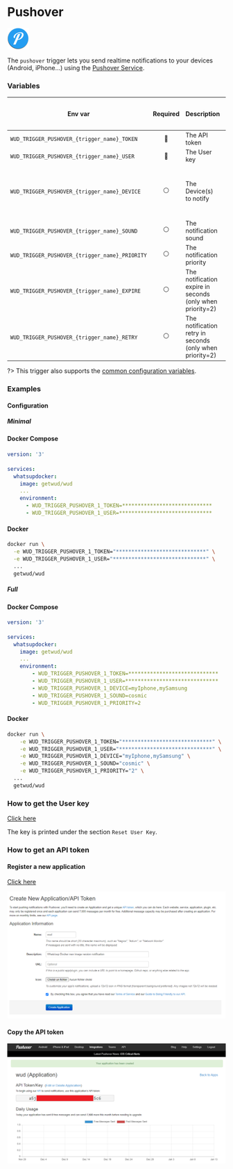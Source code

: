 # Pushover
![logo](pushover.png)

The `pushover` trigger lets you send realtime notifications to your devices (Android, iPhone...) using the [Pushover Service](https://pushover.net/).

### Variables

| Env var                                        | Required       | Description                                               | Supported values                                                                                   | Default value when missing  |
|------------------------------------------------|:--------------:|-----------------------------------------------------------| -------------------------------------------------------------------------------------------------- |-----------------------------| 
| `WUD_TRIGGER_PUSHOVER_{trigger_name}_TOKEN`    | :red_circle:   | The API token                                             |                                                                                                    |                             |
| `WUD_TRIGGER_PUSHOVER_{trigger_name}_USER`     | :red_circle:   | The User key                                              |                                                                                                    |                             |
| `WUD_TRIGGER_PUSHOVER_{trigger_name}_DEVICE`   | :white_circle: | The Device(s) to notify                                   | Coma separated list of devices (e.g. dev1,dev2) ([see here](https://pushover.net/api#identifiers)) |                             |
| `WUD_TRIGGER_PUSHOVER_{trigger_name}_SOUND`    | :white_circle: | The notification sound                                    | [see here](https://pushover.net/api#sounds)                                                        | `pushover`                  |
| `WUD_TRIGGER_PUSHOVER_{trigger_name}_PRIORITY` | :white_circle: | The notification priority                                 | [see here](https://pushover.net/api#priority)                                                      | `0`                         |
| `WUD_TRIGGER_PUSHOVER_{trigger_name}_EXPIRE`   | :white_circle: | The notification expire in seconds (only when priority=2) | [see here](https://pushover.net/api#priority)                                                      |                             |
| `WUD_TRIGGER_PUSHOVER_{trigger_name}_RETRY`    | :white_circle: | The notification retry in seconds (only when priority=2)  | [see here](https://pushover.net/api#priority)                                                      |                             |

?> This trigger also supports the [common configuration variables](configuration/triggers/?id=common-trigger-configuration).

### Examples

#### Configuration
##### Minimal
<!-- tabs:start -->
#### **Docker Compose**
```yaml
version: '3'

services:
  whatsupdocker:
    image: getwud/wud
    ...
    environment:
      - WUD_TRIGGER_PUSHOVER_1_TOKEN=*****************************
      - WUD_TRIGGER_PUSHOVER_1_USER=******************************
```

#### **Docker**
```bash
docker run \
  -e WUD_TRIGGER_PUSHOVER_1_TOKEN="*****************************" \
  -e WUD_TRIGGER_PUSHOVER_1_USER="******************************" \
  ...
  getwud/wud
```
<!-- tabs:end -->

##### Full
<!-- tabs:start -->
#### **Docker Compose**
```yaml
version: '3'

services:
  whatsupdocker:
    image: getwud/wud
    ...
    environment:
        - WUD_TRIGGER_PUSHOVER_1_TOKEN=*****************************
        - WUD_TRIGGER_PUSHOVER_1_USER=******************************
        - WUD_TRIGGER_PUSHOVER_1_DEVICE=myIphone,mySamsung
        - WUD_TRIGGER_PUSHOVER_1_SOUND=cosmic
        - WUD_TRIGGER_PUSHOVER_1_PRIORITY=2
```

#### **Docker**
```bash
docker run \
    -e WUD_TRIGGER_PUSHOVER_1_TOKEN="*****************************" \
    -e WUD_TRIGGER_PUSHOVER_1_USER="******************************" \
    -e WUD_TRIGGER_PUSHOVER_1_DEVICE="myIphone,mySamsung" \
    -e WUD_TRIGGER_PUSHOVER_1_SOUND="cosmic" \
    -e WUD_TRIGGER_PUSHOVER_1_PRIORITY="2" \
  ...
  getwud/wud
```
<!-- tabs:end -->

### How to get the User key
[Click here](https://pushover.net/settings)

The key is printed under the section `Reset User Key`.

### How to get an API token
#### Register a new application
[Click here](https://pushover.net/apps/build)

![image](pushover_register.png)

#### Copy the API token
![image](pushover_api_token.png)
